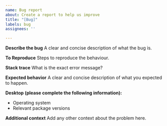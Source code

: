 ```yaml
---
name: Bug report
about: Create a report to help us improve
title: "[Bug]"
labels: bug
assignees: ''

---
```


**Describe the bug**
A clear and concise description of what the bug is.

**To Reproduce**
Steps to reproduce the behaviour.

**Stack trace**
What is the exact error message?

**Expected behavior**
A clear and concise description of what you expected to happen.

**Desktop (please complete the following information):**
 - Operating system
 - Relevant package versions

**Additional context**
Add any other context about the problem here.
